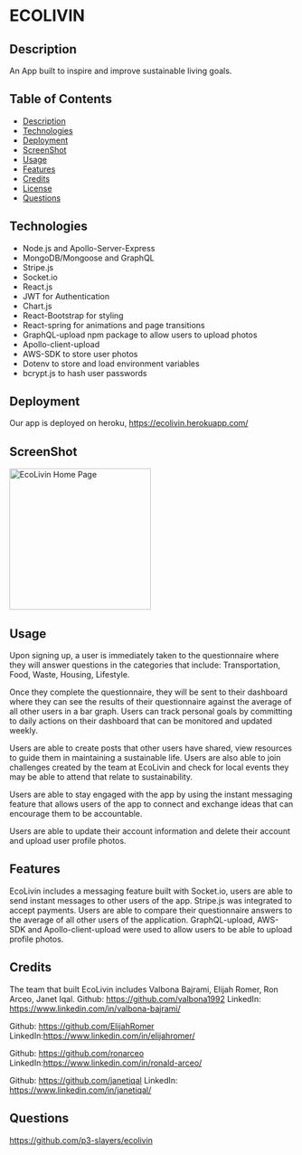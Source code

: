 # ECOLIVIN

## Description
An App built to inspire and improve sustainable living goals. 

## Table of Contents
- [Description](#description)
- [Technologies](#technologies)
- [Deployment](#deployment)
- [ScreenShot](#screenshot)
- [Usage](#usage)
- [Features](#features)
- [Credits](#credits)
- [License](#license)
- [Questions](#questions)

## Technologies
- Node.js and Apollo-Server-Express
- MongoDB/Mongoose and GraphQL 
- Stripe.js 
- Socket.io
- React.js
- JWT for Authentication
- Chart.js
- React-Bootstrap for styling
- React-spring for animations and page transitions
- GraphQL-upload npm package to allow users to upload photos
- Apollo-client-upload
- AWS-SDK to store user photos
- Dotenv to store and load environment variables
- bcrypt.js to hash user passwords

## Deployment
Our app is deployed on heroku, https://ecolivin.herokuapp.com/

## ScreenShot
<img width="250" alt="EcoLivin Home Page" src="https://user-images.githubusercontent.com/84414488/142733805-7242152a-ffd6-4a76-b359-e33a9c686038.png">

## Usage
Upon signing up, a user is immediately taken to the questionnaire where they will answer questions in the categories that include: Transportation, Food, Waste, Housing, Lifestyle.

Once they complete the questionnaire, they will be sent to their dashboard where they can see the results of their questionnaire against the average of all other users in a bar graph. Users can track personal goals by committing to daily actions on their dashboard that can be monitored and updated weekly.

Users are able to create posts that other users have shared, view resources to guide them in maintaining a sustainable life. Users are also able to join challenges created by the team at EcoLivin and check for local events they may be able to attend that relate to sustainability.

Users are able to stay engaged with the app by using the instant messaging feature that allows users of the app to connect and exchange ideas that can encourage them to be accountable. 

Users are able to update their account information and delete their account and upload user profile photos. 

## Features
EcoLivin includes a messaging feature built with Socket.io, users are able to send instant messages to other users of the app. Stripe.js was integrated to accept payments. Users are able to compare their questionnaire answers to the average of all other users of the application. GraphQL-upload, AWS-SDK and Apollo-client-upload were used to allow users to be able to upload profile photos.

## Credits
The team that built EcoLivin includes Valbona Bajrami, Elijah Romer, Ron Arceo, Janet Iqal. 
Github: https://github.com/valbona1992 
LinkedIn: https://www.linkedin.com/in/valbona-bajrami/

Github: https://github.com/ElijahRomer 
LinkedIn:https://www.linkedin.com/in/elijahromer/

Github: https://github.com/ronarceo 
LinkedIn:https://www.linkedin.com/in/ronald-arceo/

Github: https://github.com/janetiqal 
LinkedIn: https://www.linkedin.com/in/janetiqal/

## Questions

https://github.com/p3-slayers/ecolivin
